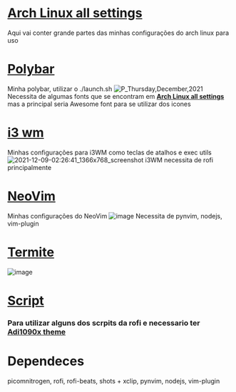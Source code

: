 # <a href="https://github.com/Kind333/Arch-all-settings/tree/master"><b>Arch Linux all settings</b></a>
Aqui vai conter grande partes das minhas configurações do arch linux para uso

# <a href="https://github.com/Kind333/Arch-all-settings/tree/master/polybar"><b>Polybar</b></a>
Minha polybar, utilizar o ./launch.sh
![P_Thursday,December,2021](https://user-images.githubusercontent.com/86479460/145339140-300b3dac-5905-4cc3-880d-29c73e7ba0a9.png)
Necessita de algumas fonts que se encontram em <a href="https://github.com/Kind333/Arch-all-settings/tree/master"><b>Arch Linux all settings</b></a> mas a principal seria Awesome font para se utilizar dos icones

# <a href ="https://github.com/Kind333/Arch-all-settings/tree/master/i3"><b>i3 wm</b></a>
Minhas configurações para i3WM como teclas de atalhos e exec utils
![2021-12-09-02:26:41_1366x768_screenshot](https://user-images.githubusercontent.com/86479460/145339674-0c51ced4-cf75-41c2-b8e0-628fcc0cd192.png)
i3WM necessita de rofi principalmente

# <a href ="https://github.com/Kind333/Arch-all-settings/tree/master/nvim"><b>NeoVim</b></a>
Minhas configurações do NeoVim
![image](https://user-images.githubusercontent.com/86479460/145758092-aa1221e0-bb12-437a-ae31-118c7d6925f1.png)
Necessita de pynvim, nodejs, vim-plugin

# <a href ="https://github.com/Kind333/Arch-all-settings/tree/master/termite"><b>Termite</b></a>
![image](https://user-images.githubusercontent.com/86479460/146862636-64646ea9-2ffe-449a-a5a6-63d654adc56d.png)


# <a href ="https://github.com/Kind333/Arch-all-settings/tree/master/script"><b>Script</b></a>
  <h3> Para utilizar alguns dos scrpits da rofi e necessario ter <a href = "https://github.com/adi1090x/rofi">Adi1090x theme<a/></h3>

# Dependeces

<p>picomnitrogen, rofi, rofi-beats, shots + xclip, pynvim, nodejs, vim-plugin<p/>

